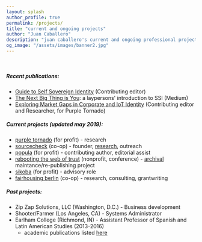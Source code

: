 ```yaml
---
layout: splash
author_profile: true
permalink: /projects/
title: "current and ongoing projects"
author: "Juan Caballero"
description: "juan caballero's current and ongoing professional projects"
og_image: "/assets/images/banner2.jpg"
---
```


&nbsp;

##### Recent publications:

- [Guide to Self Sovereign Identity](https://www.amazon.com/Comprehensive-Guide-Self-Sovereign-Identity-ebook/dp/B07Q3TXLDP) (Contributing editor)
- [The Next Big Thing is You](https://medium.com/@by_caballero/the-next-big-thing-is-you-cc78547e5d78): a laypersons' introduction to SSI (Medium)
- [Exploring Market Gaps in Corporate and IoT Identity](https://app.convertkit.com/landing_pages/457406) (Contributing editor and Researcher, for Purple Tornado)

##### Current projects (updated may 2019): 

- [purple tornado](http://thepurpletornado.com) (for profit) - research
- [sourcecheck](https://sourcecheck.org/) (co-op) - founder, [research](https://twitter.com/sourcecheckorg/), outreach
- [popula](http://popula.com) (for profit) - contributing author, editorial assist
- [rebooting the web of trust](https://www.weboftrust.info/) (nonprofit, conference) - [archival](http://github.com/WebOfTrustInfo/) maintance/re-publishing project
- [sikoba](http://www.sikoba.com/www/index.html#content4-1j) (for profit) - advisory role
- [fairhousing berlin](http://www.fairhousing-berlin.de/) (co-op) - research, consulting, grantwriting

##### Past projects:

- Zip Zap Solutions, LLC (Washington, D.C.) - Business development
- Shooter/Farmer (Los Angeles, CA) - Systems Administrator
- Earlham College (Richmond, IN) - Assistant Professor of Spanish and Latin American Studies (2013-2016) 
  - academic publications listed [here](https://independentresearcher.academia.edu/JuanCaballero)